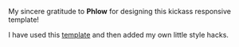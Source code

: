 My sincere gratitude to **Phlow** for designing this kickass responsive template!

I have used this [template](http://phlow.github.io/feeling-responsive/) and then added my own little style hacks.
